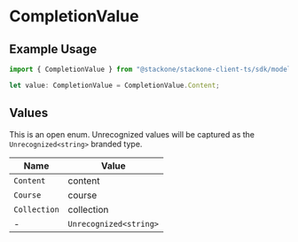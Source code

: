 # CompletionValue

## Example Usage

```typescript
import { CompletionValue } from "@stackone/stackone-client-ts/sdk/models/shared";

let value: CompletionValue = CompletionValue.Content;
```

## Values

This is an open enum. Unrecognized values will be captured as the `Unrecognized<string>` branded type.

| Name                   | Value                  |
| ---------------------- | ---------------------- |
| `Content`              | content                |
| `Course`               | course                 |
| `Collection`           | collection             |
| -                      | `Unrecognized<string>` |